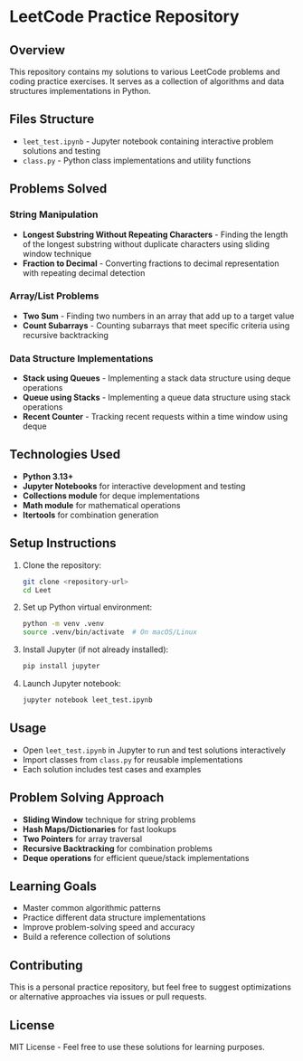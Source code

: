 # LeetCode Practice Repository

## Overview
This repository contains my solutions to various LeetCode problems and coding practice exercises. It serves as a collection of algorithms and data structures implementations in Python.

## Files Structure
- `leet_test.ipynb` - Jupyter notebook containing interactive problem solutions and testing
- `class.py` - Python class implementations and utility functions

## Problems Solved

### String Manipulation
- **Longest Substring Without Repeating Characters** - Finding the length of the longest substring without duplicate characters using sliding window technique
- **Fraction to Decimal** - Converting fractions to decimal representation with repeating decimal detection

### Array/List Problems  
- **Two Sum** - Finding two numbers in an array that add up to a target value
- **Count Subarrays** - Counting subarrays that meet specific criteria using recursive backtracking

### Data Structure Implementations
- **Stack using Queues** - Implementing a stack data structure using deque operations
- **Queue using Stacks** - Implementing a queue data structure using stack operations
- **Recent Counter** - Tracking recent requests within a time window using deque

## Technologies Used
- **Python 3.13+**
- **Jupyter Notebooks** for interactive development and testing
- **Collections module** for deque implementations
- **Math module** for mathematical operations
- **Itertools** for combination generation

## Setup Instructions

1. Clone the repository:
   ```bash
   git clone <repository-url>
   cd Leet
   ```

2. Set up Python virtual environment:
   ```bash
   python -m venv .venv
   source .venv/bin/activate  # On macOS/Linux
   ```

3. Install Jupyter (if not already installed):
   ```bash
   pip install jupyter
   ```

4. Launch Jupyter notebook:
   ```bash
   jupyter notebook leet_test.ipynb
   ```

## Usage
- Open `leet_test.ipynb` in Jupyter to run and test solutions interactively
- Import classes from `class.py` for reusable implementations
- Each solution includes test cases and examples

## Problem Solving Approach
- **Sliding Window** technique for string problems
- **Hash Maps/Dictionaries** for fast lookups
- **Two Pointers** for array traversal
- **Recursive Backtracking** for combination problems
- **Deque operations** for efficient queue/stack implementations

## Learning Goals
- Master common algorithmic patterns
- Practice different data structure implementations
- Improve problem-solving speed and accuracy
- Build a reference collection of solutions

## Contributing
This is a personal practice repository, but feel free to suggest optimizations or alternative approaches via issues or pull requests.

## License
MIT License - Feel free to use these solutions for learning purposes.
